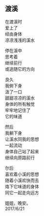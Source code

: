 ## 渡溪
在渡溪时<br>
爱上了<br>
经由身体<br>
凉凉浅浅的溪水<br>

停在溪中<br>
思考着<br>
继续前行<br>
或追随它的方向<br>

良久<br>
我俯下身<br>
汲了一口<br>
甜甜凉凉的溪水<br>
身体的所有触觉<br>
牢牢地记住了<br>
它的味道<br>

然后<br>
我躺下身<br>
让溪水同我的思想<br>
一起流动<br>
身体自己站了起来<br>
继续向原路前行<br>

尔后<br>
喜欢着小溪的思想<br>
随着小溪欢快而去<br>
烙下它味道的身体<br>
同它一起走向远方<br>

姐姐，晚安。<br>
2017/6/21